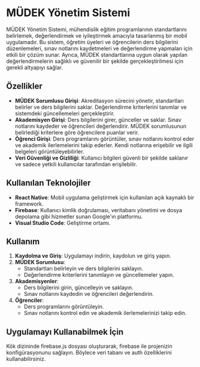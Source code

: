 # MÜDEK Yönetim Sistemi

MÜDEK Yönetim Sistemi, mühendislik eğitim programlarının standartlarını belirlemek, değerlendirmek ve iyileştirmek amacıyla tasarlanmış bir mobil uygulamadır. Bu sistem, öğretim üyeleri ve öğrencilerin ders bilgilerini düzenlemeleri, sınav notlarını kaydetmeleri ve değerlendirme yapmaları için etkili bir çözüm sunar. Ayrıca, MÜDEK standartlarına uygun olarak yapılan değerlendirmelerin sağlıklı ve güvenilir bir şekilde gerçekleştirilmesi için gerekli altyapıyı sağlar.

## Özellikler

- **MÜDEK Sorumlusu Girişi**: Akreditasyon sürecini yönetir, standartları belirler ve ders bilgilerini saklar. Değerlendirme kriterlerini tanımlar ve sistemdeki güncellemeleri gerçekleştirir.
- **Akademisyen Girişi**: Ders bilgilerini girer, günceller ve saklar. Sınav notlarını kaydeder ve öğrencileri değerlendirir. MÜDEK sorumlusunun belirlediği kriterlere göre öğrencilere puanlar verir.
- **Öğrenci Girişi**: Ders programlarını görüntüler, sınav notlarını kontrol eder ve akademik ilerlemelerini takip ederler. Kendi notlarına erişebilir ve ilgili belgeleri görüntüleyebilirler.
- **Veri Güvenliği ve Gizliliği**: Kullanıcı bilgileri güvenli bir şekilde saklanır ve sadece yetkili kullanıcılar tarafından erişilebilir.

## Kullanılan Teknolojiler

- **React Native**: Mobil uygulama geliştirmek için kullanılan açık kaynaklı bir framework.
- **Firebase**: Kullanıcı kimlik doğrulaması, veritabanı yönetimi ve dosya depolama gibi hizmetler sunan Google'ın platformu.
- **Visual Studio Code**: Geliştirme ortamı.

## Kullanım

1. **Kaydolma ve Giriş**: Uygulamayı indirin, kaydolun ve giriş yapın.
2. **MÜDEK Sorumlusu**:
   - Standartları belirleyin ve ders bilgilerini saklayın.
   - Değerlendirme kriterlerini tanımlayın ve güncellemeler yapın.
3. **Akademisyenler**:
   - Ders bilgilerini girin, güncelleyin ve saklayın.
   - Sınav notlarını kaydedin ve öğrencileri değerlendirin.
4. **Öğrenciler**:
   - Ders programlarını görüntüleyin.
   - Sınav notlarını kontrol edin ve akademik ilerlemelerinizi takip edin.

## Uygulamayı Kullanabilmek İçin

Kök dizininde firebase.js dosyası oluşturarak, firebase ile projenizin konfigürasyonunu sağlayın. Böylece veri tabanı ve auth özelliklerini kullanabilirsiniz.
